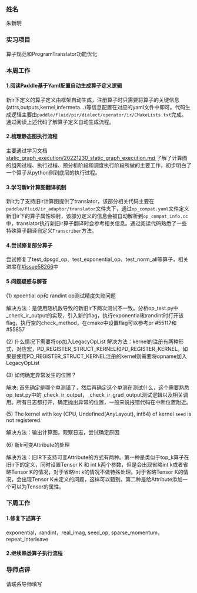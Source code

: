 
### 姓名
朱新明
### 实习项目
算子规范和ProgramTranslator功能优化
### 本周工作
#### 1.阅读Paddle基于Yaml配置自动生成算子定义逻辑
新Ir下定义的算子定义由框架自动生成，注册算子时只需要将算子的关键信息(attrs,outputs,kernel,infermeta...)等信息配置在对应的yaml文件中即可。代码生成逻辑主要由`paddle/fluid/pir/dialect/operator/ir/CMakeLists.txt`完成。通过阅读上述代码了解算子定义自动生成流程。
#### 2.梳理静态图执行流程
主要通过学习文档[static_graph_execution/20221230_static_graph_execution.md
](https://github.com/PaddlePaddle/community/blob/master/pfcc/paddle-code-reading/static_graph_execution/20221230_static_graph_execution.md
)了解了计算图的组网过程、执行过程、预分析阶段和调度执行阶段所做的主要工作，初步明白了一个算子从python侧到底层的执行过程。
#### 3.学习新Ir计算图翻译机制
新Ir为了支持旧ir计算图提供了translator，该部分相关代码主要在`paddle/fluid/ir_adaptor/translator`文件夹下，通过`op_compat.yaml`文件定义新旧ir下的算子属性映射，该部分定义的信息会被自动解析到`op_compat_info.cc`中，translator执行新旧ir算子翻译时会参考相关信息。通过阅读代码熟悉了一些特殊算子翻译自定义`Transcriber`方法。
#### 4.尝试修复部分算子
尝试修复了test_dpsgd_op、test_exponential_op、test_norm_all等算子，相关进度在[#issue58266](https://github.com/PaddlePaddle/Paddle/issues/58266)中
#### 5.问题疑惑与解答
(1) xpoential op和 randint op测试精度失败问题

解决方法：是使用随机数导致的新旧ir下两次测试不一致。分析op_test.py中_check_ir_output的实现，引入新的flag，执行exponential和randint时打开该flag，执行空的check_method，在cmake中设置flag可以参考pr #55117和#55857

(2) 什么情况下需要将op加入LegacyOpList
解决方法：kernel的注册有两种形式，对应宏，PD_REGISTER_STRUCT_KERNEL和PD_REGISTER_KERNEL。如果是使用PD_REGISTER_STRUCT_KERNEL注册的kernel则需要将opname加入LegacyOpList

(3) 如何确定异常发生的位置？

解决: 首先确定是哪个单测错了，然后再确定这个单测在测试什么，这个需要熟悉op_test.py中的_check_ir_output，_check_ir_grad_output测试逻辑以及相关调用。所有日志都打开，确定抛出异常的位置，一般来说报错代码在中断位置附近。

(5) The kernel with key (CPU, Undefined(AnyLayout), int64) of kernel `seed` is not registered. 

解决方法：输出计算图，观察日志，尝试确定原因

(6) 新Ir可变Attribute的处理

解决方法：旧IR下支持可变Attribute的方式有两种。第一种是类似于top_k算子在旧ir下的定义，同时设置Tensor K 和 int k两个参数，但是会出现省略int k或者省略Tensor K的情况，对于省略int k的情况不做特殊处理。对于省略Tensor K的情况，会出现Tensor K未定义的问题，这样可以甄别。第二种是给Attribute添加一个可以为Tensor的属性。

### 下周工作
#### 1.修复下述算子
exponential，randint，real_imag, seed_op, sparse_momentum，repeat_interleave
#### 2.继续熟悉算子执行流程

### 导师点评
请联系导师填写